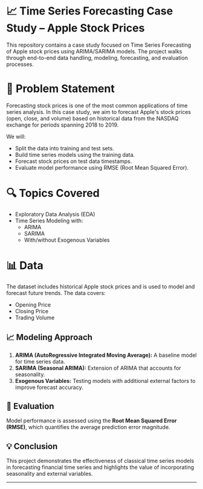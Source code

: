 # 📈 Time Series Forecasting Case Study – Apple Stock Prices

This repository contains a case study focused on Time Series Forecasting of Apple stock prices using ARIMA/SARIMA models. The project walks through end-to-end data handling, modeling, forecasting, and evaluation processes.

# 📝 Problem Statement

Forecasting stock prices is one of the most common applications of time series analysis. In this case study, we aim to forecast Apple's stock prices (open, close, and volume) based on historical data from the NASDAQ exchange for periods spanning 2018 to 2019.

We will:
- Split the data into training and test sets.
- Build time series models using the training data.
- Forecast stock prices on test data timestamps.
- Evaluate model performance using RMSE (Root Mean Squared Error).

# 🔍 Topics Covered

- Exploratory Data Analysis (EDA)
- Time Series Modeling with:
  - ARIMA
  - SARIMA
  - With/without Exogenous Variables

# 📊 Data

The dataset includes historical Apple stock prices and is used to model and forecast future trends. The data covers:
- Opening Price
- Closing Price
- Trading Volume

## 📈 Modeling Approach

1. **ARIMA (AutoRegressive Integrated Moving Average):** A baseline model for time series data.
2. **SARIMA (Seasonal ARIMA):** Extension of ARIMA that accounts for seasonality.
3. **Exogenous Variables:** Testing models with additional external factors to improve forecast accuracy.

## 🧪 Evaluation

Model performance is assessed using the **Root Mean Squared Error (RMSE)**, which quantifies the average prediction error magnitude.

## 💡 Conclusion

This project demonstrates the effectiveness of classical time series models in forecasting financial time series and highlights the value of incorporating seasonality and external variables.

---
